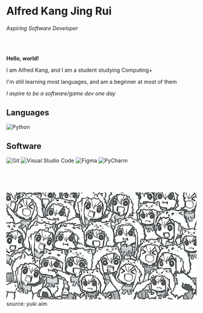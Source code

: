 # **Alfred Kang Jing Rui**
###### *Aspiring Software Developer*

</p>

<br />
  
**Hello, world!**

  I am Alfred Kang, and I am a student studying Computing+
  
  I'm still learning most languages, and am a beginner at most of them

  *I aspire to be a software/game dev one day*

  
  

## Languages
<p>
 <img alt="Python" src="https://img.shields.io/badge/python-%2314354C.svg?style=for-the-badge&logo=python&logoColor=white"/>

## Software
<p>
 <img alt="Git" src="https://img.shields.io/badge/git-%23F05033.svg?style=for-the-badge&logo=git&logoColor=white"/>
 <img alt="Visual Studio Code" src="https://img.shields.io/badge/VisualStudioCode-0078d7.svg?style=for-the-badge&logo=visual-studio-code&logoColor=white"/>
 <img alt="Figma" src="https://img.shields.io/badge/figma-%23F24E1E.svg?style=for-the-badge&logo=figma&logoColor=white"/>
  <img alt="PyCharm" src="https://img.shields.io/badge/pycharm-143?style=for-the-badge&logo=pycharm&logoColor=black&color=black&labelColor=green"/>

</p>

<br />

</p>

<br />

![](https://github.com/Alfred-Kang/Alfred-Kang/blob/main/yuki.jpeg?raw=true)
source: yuki aim